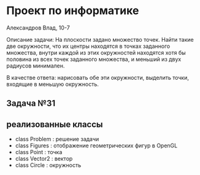 # Проект по информатике

Александров Влад, 10-7

Описание задачи: На плоскости задано множество точек. Найти такие две окружности, что их центры
находятся в точках заданного множества, внутри каждой из этих окружностей
находятся хотя бы половина из всех точек заданного множества, и меньший из двух
радиусов минимален.

В качестве ответа: нарисовать обе эти окружности, выделить точки, входящие в меньшую окружность.

## Задача №31

## реализованные классы
- class Problem : решение задачи
- class Figures : отображение геометрических фигур в OpenGL
- class Point : точка
- class Vector2 : вектор
- class Circle : окружность
